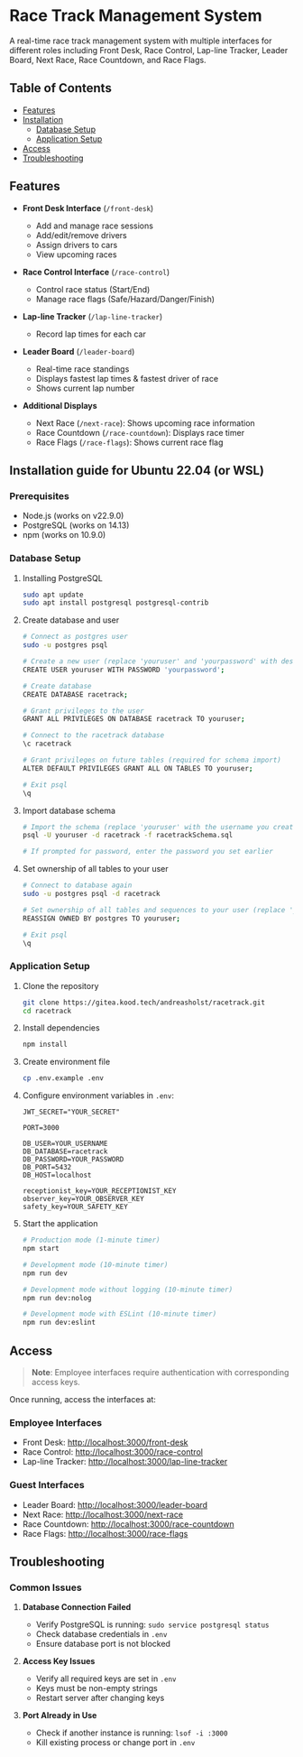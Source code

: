 # Race Track Management System

A real-time race track management system with multiple interfaces for different roles including Front Desk, Race Control, Lap-line Tracker, Leader Board, Next Race, Race Countdown, and Race Flags.

## Table of Contents
- [Features](#features)
- [Installation](#installation-guide-for-ubuntu-2204-or-wsl)
  - [Database Setup](#database-setup)
  - [Application Setup](#application-setup)
- [Access](#access)
- [Troubleshooting](#troubleshooting)

## Features

- **Front Desk Interface** (`/front-desk`)
  - Add and manage race sessions
  - Add/edit/remove drivers
  - Assign drivers to cars
  - View upcoming races

- **Race Control Interface** (`/race-control`)
  - Control race status (Start/End)
  - Manage race flags (Safe/Hazard/Danger/Finish)

- **Lap-line Tracker** (`/lap-line-tracker`)
  - Record lap times for each car

- **Leader Board** (`/leader-board`)
  - Real-time race standings
  - Displays fastest lap times & fastest driver of race
  - Shows current lap number

- **Additional Displays**
  - Next Race (`/next-race`): Shows upcoming race information
  - Race Countdown (`/race-countdown`): Displays race timer
  - Race Flags (`/race-flags`): Shows current race flag

## Installation guide for Ubuntu 22.04 (or WSL)

### Prerequisites

- Node.js (works on v22.9.0)
- PostgreSQL (works on 14.13)
- npm (works on 10.9.0)

### Database Setup

1. Installing PostgreSQL
    ```bash
    sudo apt update
    sudo apt install postgresql postgresql-contrib
    ```

2. Create database and user
    ```bash
    # Connect as postgres user
    sudo -u postgres psql

    # Create a new user (replace 'youruser' and 'yourpassword' with desired credentials)
    CREATE USER youruser WITH PASSWORD 'yourpassword';

    # Create database
    CREATE DATABASE racetrack;

    # Grant privileges to the user
    GRANT ALL PRIVILEGES ON DATABASE racetrack TO youruser;

    # Connect to the racetrack database
    \c racetrack

    # Grant privileges on future tables (required for schema import)
    ALTER DEFAULT PRIVILEGES GRANT ALL ON TABLES TO youruser;

    # Exit psql
    \q
    ```

3. Import database schema
    ```bash
    # Import the schema (replace 'youruser' with the username you created)
    psql -U youruser -d racetrack -f racetrackSchema.sql

    # If prompted for password, enter the password you set earlier
    ```

4. Set ownership of all tables to your user
    ```bash
    # Connect to database again
    sudo -u postgres psql -d racetrack

    # Set ownership of all tables and sequences to your user (replace 'youruser')
    REASSIGN OWNED BY postgres TO youruser;

    # Exit psql
    \q
    ```

### Application Setup

1. Clone the repository
    ```bash
    git clone https://gitea.kood.tech/andreasholst/racetrack.git
    cd racetrack
    ```

2. Install dependencies
    ```bash
    npm install
    ```

3. Create environment file
    ```bash
    cp .env.example .env
    ```

4. Configure environment variables in `.env`:
    ```
    JWT_SECRET="YOUR_SECRET"

    PORT=3000

    DB_USER=YOUR_USERNAME
    DB_DATABASE=racetrack
    DB_PASSWORD=YOUR_PASSWORD
    DB_PORT=5432
    DB_HOST=localhost

    receptionist_key=YOUR_RECEPTIONIST_KEY
    observer_key=YOUR_OBSERVER_KEY
    safety_key=YOUR_SAFETY_KEY
    ```

5. Start the application
    ```bash
    # Production mode (1-minute timer)
    npm start

    # Development mode (10-minute timer)
    npm run dev

    # Development mode without logging (10-minute timer)
    npm run dev:nolog
    
    # Development mode with ESLint (10-minute timer)
    npm run dev:eslint
    ```

## Access

> **Note**: Employee interfaces require authentication with corresponding access keys.

Once running, access the interfaces at:

### Employee Interfaces

- Front Desk: [http://localhost:3000/front-desk](http://localhost:3000/front-desk)
- Race Control: [http://localhost:3000/race-control](http://localhost:3000/race-control)
- Lap-line Tracker: [http://localhost:3000/lap-line-tracker](http://localhost:3000/lap-line-tracker)

### Guest Interfaces

- Leader Board: [http://localhost:3000/leader-board](http://localhost:3000/leader-board)
- Next Race: [http://localhost:3000/next-race](http://localhost:3000/next-race)
- Race Countdown: [http://localhost:3000/race-countdown](http://localhost:3000/race-countdown)
- Race Flags: [http://localhost:3000/race-flags](http://localhost:3000/race-flags)

## Troubleshooting
### Common Issues
1. **Database Connection Failed**
   - Verify PostgreSQL is running: `sudo service postgresql status`
   - Check database credentials in `.env`
   - Ensure database port is not blocked

2. **Access Key Issues**
   - Verify all required keys are set in `.env`
   - Keys must be non-empty strings
   - Restart server after changing keys

3. **Port Already in Use**
   - Check if another instance is running: `lsof -i :3000`
   - Kill existing process or change port in `.env`